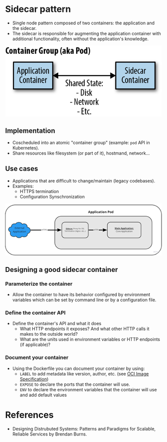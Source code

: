 # Sidecar pattern

- Single node pattern composed of two containers: the application and the sidecar.
- The sidecar is responsible for augmenting the application container with additional functionality, often without the application's knowledge.

![sidecar pattern](./images/sidecar.png)


## Implementation

- Coscheduled into an atomic "container group" (example: `pod` API in Kubernetes).
- Share resources like filesystem (or part of it), hostmand, network...

## Use cases

- Applications that are difficult to change/maintain (legacy codebases).
- Examples:
  - HTTPS termination
  - Configuration Synschronization

![sidecar pattern](./images/sidecar_https_termination.png)

## Designing a good sidecar container

### Parameterize the container

- Allow the container to have its behavior configured by environment variables which can be set by command line or by a configuration file.

### Define the container API

- Define the container's API and what it does
  - What HTTP endpoints it exposes? And what other HTTP calls it makes to the outside world?
  - What are the units used in environment variables or HTTP endpoints (if applicable)?

### Document your container

- Using the Dockerfile you can document your container by using:
  - `LABEL` to add metadata like version, author, etc. (see [OCI Image Specification](https://github.com/opencontainers/image-spec))
  - `EXPOSE` to declare the ports that the container will use.
  - `ENV` to declare the environment variables that the container will use and add default values

# References

- Designing Distrubuted Systems: Patterns and Paradigms for Scalable, Reliable Services by Brendan Burns.